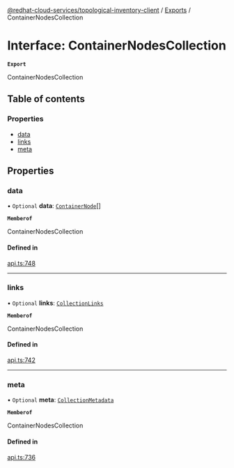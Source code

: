 [@redhat-cloud-services/topological-inventory-client](../README.md) / [Exports](../modules.md) / ContainerNodesCollection

# Interface: ContainerNodesCollection

**`Export`**

ContainerNodesCollection

## Table of contents

### Properties

- [data](ContainerNodesCollection.md#data)
- [links](ContainerNodesCollection.md#links)
- [meta](ContainerNodesCollection.md#meta)

## Properties

### data

• `Optional` **data**: [`ContainerNode`](ContainerNode.md)[]

**`Memberof`**

ContainerNodesCollection

#### Defined in

[api.ts:748](https://github.com/RedHatInsights/javascript-clients/blob/main/packages/topological-inventory/api.ts#L748)

___

### links

• `Optional` **links**: [`CollectionLinks`](CollectionLinks.md)

**`Memberof`**

ContainerNodesCollection

#### Defined in

[api.ts:742](https://github.com/RedHatInsights/javascript-clients/blob/main/packages/topological-inventory/api.ts#L742)

___

### meta

• `Optional` **meta**: [`CollectionMetadata`](CollectionMetadata.md)

**`Memberof`**

ContainerNodesCollection

#### Defined in

[api.ts:736](https://github.com/RedHatInsights/javascript-clients/blob/main/packages/topological-inventory/api.ts#L736)
